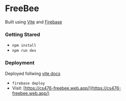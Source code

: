 # FreeBee
Built using [Vite](https://vitejs.dev/) and [Firebase](https://firebase.google.com/)

### Getting Stared
- `npm install`
- `npm run dev`


### Deployment
Deployed follwing [vite docs](vitejs.dev/guide/static-deploy.html#google-firebase)
- `firebase deploy`
-  Visit: [https://cs476-freebee.web.app/](https://cs476-freebee.web.app/)
